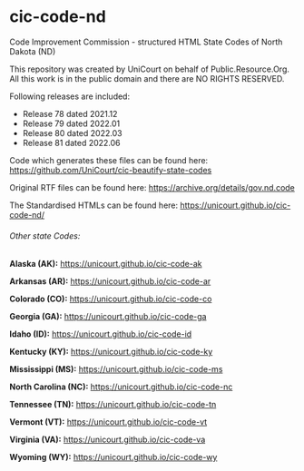 # cic-code-nd

Code Improvement Commission - structured HTML State Codes of North Dakota (ND)

This repository was created by UniCourt on behalf of Public.Resource.Org. All this work is in the public domain and there are NO RIGHTS RESERVED.

Following releases are included:

 * Release 78 dated 2021.12
 * Release 79 dated 2022.01
 * Release 80 dated 2022.03
 * Release 81 dated 2022.06
 


Code which generates these files can be found here: https://github.com/UniCourt/cic-beautify-state-codes

Original RTF files can be found here: https://archive.org/details/gov.nd.code

The Standardised HTMLs can be found here: https://unicourt.github.io/cic-code-nd/

 ###### Other state Codes:

 **Alaska (AK):** https://unicourt.github.io/cic-code-ak

 **Arkansas (AR):** https://unicourt.github.io/cic-code-ar

 **Colorado (CO):** https://unicourt.github.io/cic-code-co

 **Georgia (GA):** https://unicourt.github.io/cic-code-ga
 
 **Idaho (ID):** https://unicourt.github.io/cic-code-id
 
 **Kentucky (KY):** https://unicourt.github.io/cic-code-ky
 
 **Mississippi (MS):** https://unicourt.github.io/cic-code-ms
 
 **North Carolina (NC):** https://unicourt.github.io/cic-code-nc


 **Tennessee (TN):** https://unicourt.github.io/cic-code-tn
 
 **Vermont (VT):** https://unicourt.github.io/cic-code-vt  

 **Virginia (VA):** https://unicourt.github.io/cic-code-va

 **Wyoming (WY):** https://unicourt.github.io/cic-code-wy

